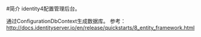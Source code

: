 #简介
identity4配置管理后台。

通过ConfigurationDbContext生成数据库。
参考：http://docs.identityserver.io/en/release/quickstarts/8_entity_framework.html
